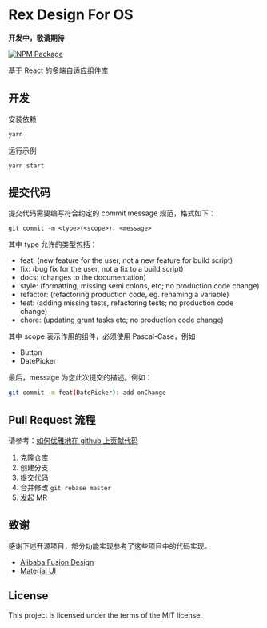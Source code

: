 # Rex Design For OS

**开发中，敬请期待**

[![NPM Package](https://img.shields.io/npm/v/@rexd/core?style=flat-square)](https://www.npmjs.org/package/@rexd/core)

基于 React 的多端自适应组件库

## 开发

安装依赖

```bash
yarn
```

运行示例

```bash
yarn start
```

## 提交代码

提交代码需要编写符合约定的 commit message 规范，格式如下：

```
git commit -m <type>(<scope>): <message>
```

其中 type 允许的类型包括：

- feat: (new feature for the user, not a new feature for build script)
- fix: (bug fix for the user, not a fix to a build script)
- docs: (changes to the documentation)
- style: (formatting, missing semi colons, etc; no production code change)
- refactor: (refactoring production code, eg. renaming a variable)
- test: (adding missing tests, refactoring tests; no production code change)
- chore: (updating grunt tasks etc; no production code change)

其中 scope 表示作用的组件，必须使用 Pascal-Case，例如

- Button
- DatePicker

最后，message 为您此次提交的描述。例如：

```bash
git commit -m feat(DatePicker): add onChange
```

## Pull Request 流程

请参考：[如何优雅地在 github 上贡献代码](https://segmentfault.com/a/1190000000736629)

1. 克隆仓库
2. 创建分支
3. 提交代码
4. 合并修改 `git rebase master`
5. 发起 MR

## 致谢

感谢下述开源项目，部分功能实现参考了这些项目中的代码实现。

- [Alibaba Fusion Design](https://github.com/alibaba-fusion/next)
- [Material UI](https://material-ui.com/)

## License

This project is licensed under the terms of the MIT license.
